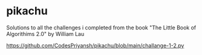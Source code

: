 # pikachu
Solutions to all the challenges i completed from the book "The Little Book of Algorithims 2.0" by William Lau

https://github.com/CodesPriyansh/pikachu/blob/main/challange-1-2.py
